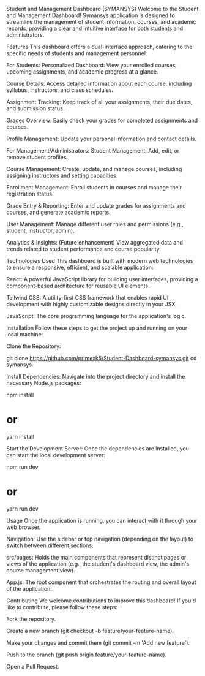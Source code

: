 Student and Management Dashboard (SYMANSYS)
Welcome to the Student and Management Dashboard! Symansys application is designed to streamline the management of student information, courses, and academic records, providing a clear and intuitive interface for both students and administrators.

Features
This dashboard offers a dual-interface approach, catering to the specific needs of students and management personnel:

For Students:
Personalized Dashboard: View your enrolled courses, upcoming assignments, and academic progress at a glance.

Course Details: Access detailed information about each course, including syllabus, instructors, and class schedules.

Assignment Tracking: Keep track of all your assignments, their due dates, and submission status.

Grades Overview: Easily check your grades for completed assignments and courses.

Profile Management: Update your personal information and contact details.

For Management/Administrators:
Student Management: Add, edit, or remove student profiles.

Course Management: Create, update, and manage courses, including assigning instructors and setting capacities.

Enrollment Management: Enroll students in courses and manage their registration status.

Grade Entry & Reporting: Enter and update grades for assignments and courses, and generate academic reports.

User Management: Manage different user roles and permissions (e.g., student, instructor, admin).

Analytics & Insights: (Future enhancement) View aggregated data and trends related to student performance and course popularity.

Technologies Used
This dashboard is built with modern web technologies to ensure a responsive, efficient, and scalable application:

React: A powerful JavaScript library for building user interfaces, providing a component-based architecture for reusable UI elements.

Tailwind CSS: A utility-first CSS framework that enables rapid UI development with highly customizable designs directly in your JSX.

JavaScript: The core programming language for the application's logic.


Installation
Follow these steps to get the project up and running on your local machine:

Clone the Repository:

git clone https://github.com/primexk5/Student-Dashboard-symansys.git
cd symansys

Install Dependencies:
Navigate into the project directory and install the necessary Node.js packages:

npm install
# or
yarn install

Start the Development Server:
Once the dependencies are installed, you can start the local development server:

npm run dev
# or
yarn run dev



Usage
Once the application is running, you can interact with it through your web browser.

Navigation: Use the sidebar or top navigation (depending on the layout) to switch between different sections.

src/pages: Holds the main components that represent distinct pages or views of the application (e.g., the student's dashboard view, the admin's course management view).

App.js: The root component that orchestrates the routing and overall layout of the application.

Contributing
We welcome contributions to improve this dashboard! If you'd like to contribute, please follow these steps:

Fork the repository.

Create a new branch (git checkout -b feature/your-feature-name).

Make your changes and commit them (git commit -m 'Add new feature').

Push to the branch (git push origin feature/your-feature-name).

Open a Pull Request.
